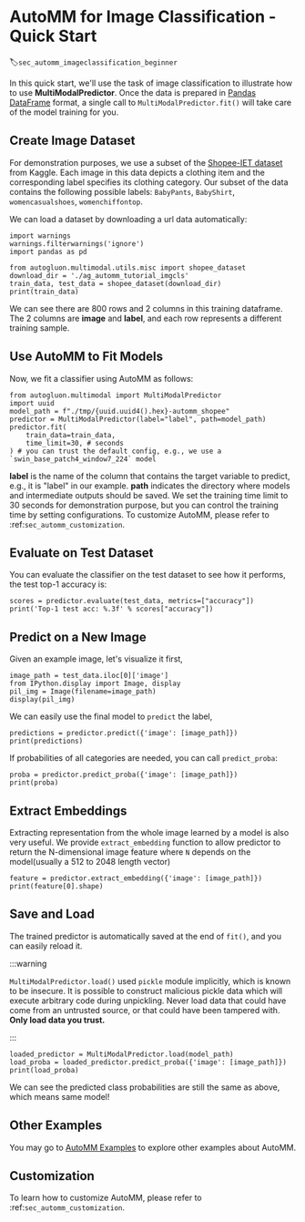 # AutoMM for Image Classification - Quick Start
:label:`sec_automm_imageclassification_beginner`

In this quick start, we'll use the task of image classification to illustrate how to use **MultiModalPredictor**. Once the data is prepared in [Pandas DataFrame](https://pandas.pydata.org/pandas-docs/stable/reference/api/pandas.DataFrame.html) format, a single call to `MultiModalPredictor.fit()` will take care of the model training for you.


## Create Image Dataset

For demonstration purposes, we use a subset of the [Shopee-IET dataset](https://www.kaggle.com/c/shopee-iet-machine-learning-competition/data) from Kaggle.
Each image in this data depicts a clothing item and the corresponding label specifies its clothing category.
Our subset of the data contains the following possible labels: `BabyPants`, `BabyShirt`, `womencasualshoes`, `womenchiffontop`.

We can load a dataset by downloading a url data automatically:

```{.python .input}
import warnings
warnings.filterwarnings('ignore')
import pandas as pd

from autogluon.multimodal.utils.misc import shopee_dataset
download_dir = './ag_automm_tutorial_imgcls'
train_data, test_data = shopee_dataset(download_dir)
print(train_data)
```

We can see there are 800 rows and 2 columns in this training dataframe. The 2 columns are **image** and **label**, and each row represents a different training sample.


## Use AutoMM to Fit Models

Now, we fit a classifier using AutoMM as follows:

```{.python .input}
from autogluon.multimodal import MultiModalPredictor
import uuid
model_path = f"./tmp/{uuid.uuid4().hex}-automm_shopee"
predictor = MultiModalPredictor(label="label", path=model_path)
predictor.fit(
    train_data=train_data,
    time_limit=30, # seconds
) # you can trust the default config, e.g., we use a `swin_base_patch4_window7_224` model
```

**label** is the name of the column that contains the target variable to predict, e.g., it is "label" in our example. **path** indicates the directory where models and intermediate outputs should be saved. We set the training time limit to 30 seconds for demonstration purpose, but you can control the training time by setting configurations. To customize AutoMM, please refer to :ref:`sec_automm_customization`.


## Evaluate on Test Dataset

You can evaluate the classifier on the test dataset to see how it performs, the test top-1 accuracy is:

```{.python .input}
scores = predictor.evaluate(test_data, metrics=["accuracy"])
print('Top-1 test acc: %.3f' % scores["accuracy"])
```


## Predict on a New Image

Given an example image, let's visualize it first,

```{.python .input}
image_path = test_data.iloc[0]['image']
from IPython.display import Image, display
pil_img = Image(filename=image_path)
display(pil_img)
```

We can easily use the final model to `predict` the label,

```{.python .input}
predictions = predictor.predict({'image': [image_path]})
print(predictions)
```

If probabilities of all categories are needed, you can call `predict_proba`:

```{.python .input}
proba = predictor.predict_proba({'image': [image_path]})
print(proba)
```


## Extract Embeddings

Extracting representation from the whole image learned by a model is also very useful. We provide `extract_embedding` function to allow predictor to return the N-dimensional image feature where `N` depends on the model(usually a 512 to 2048 length vector)

```{.python .input}
feature = predictor.extract_embedding({'image': [image_path]})
print(feature[0].shape)
```


## Save and Load

The trained predictor is automatically saved at the end of `fit()`, and you can easily reload it.

:::warning

`MultiModalPredictor.load()` used `pickle` module implicitly, which is known to be insecure. It is possible to construct malicious pickle data which will execute arbitrary code during unpickling. Never load data that could have come from an untrusted source, or that could have been tampered with. **Only load data you trust.**

:::

```{.python .input}
loaded_predictor = MultiModalPredictor.load(model_path)
load_proba = loaded_predictor.predict_proba({'image': [image_path]})
print(load_proba)
```

We can see the predicted class probabilities are still the same as above, which means same model!

## Other Examples

You may go to [AutoMM Examples](https://github.com/awslabs/autogluon/tree/master/examples/automm) to explore other examples about AutoMM.

## Customization
To learn how to customize AutoMM, please refer to :ref:`sec_automm_customization`.
